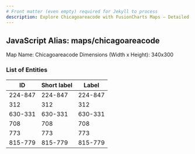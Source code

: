```yaml
---
# Front matter (even empty) required for Jekyll to process
description: Explore Chicagoareacode with FusionCharts Maps – Detailed features for seamless integration. Try now & enhance your data visualization today! 
---
```


## JavaScript Alias: maps/chicagoareacode

Map Name: Chicagoareacode
Dimensions (Width x Height): 340x300





### List of Entities

ID | Short label | Label
---|---|---|
224-847|224-847|224-847
312|312|312
630-331|630-331|630-331
708|708|708
773|773|773
815-779|815-779|815-779

